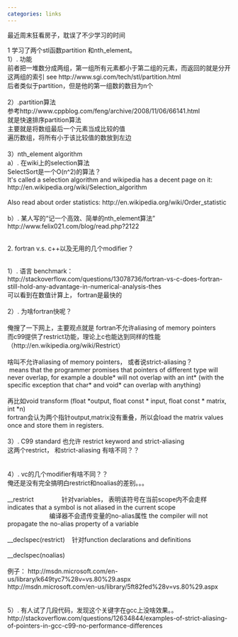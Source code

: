 ```yaml
---
categories: links
---
```

<p>最近周末狂看房子，耽误了不少学习的时间</p>
<p>1 学习了两个stl函数partition 和nth_element。<br />1）. 功能<br />前者把一堆数分成两组，第一组所有元素都小于第二组的元素，而返回的就是分开这两组的索引 see http://www.sgi.com/tech/stl/partition.html<br />后者类似于partition，但是他的第一组数的数目为n个<br /><br />2）.partition算法<br />参考http://www.cppblog.com/feng/archive/2008/11/06/66141.html<br />就是快速排序partition算法<br />主要就是将数组最后一个元素当成比较的值<br />遍历数组，将所有小于该比较值的数放到左边<br /><br />3）nth_element algorithm<br />a）. 在wiki上的selection算法<br />SelectSort是一个O(n^2)的算法？<br />It's called a selection algorithm and wikipedia has a decent page on it: http://en.wikipedia.org/wiki/Selection_algorithm<br /><br />Also read about order statistics: http://en.wikipedia.org/wiki/Order_statistic<br /><br />b）. 某人写的&ldquo;记一个高效、简单的nth_element算法&rdquo;<br />http://www.felix021.com/blog/read.php?2122<br /><br /></p>
<p>2. fortran v.s. c++以及无用的几个modifier？</p>
<p><br />1）. 语言 benchmark： http://stackoverflow.com/questions/13078736/fortran-vs-c-does-fortran-still-hold-any-advantage-in-numerical-analysis-thes<br />可以看到在数值计算上， fortran是最快的<br /><br />2）. 为啥fortran快呢？<br /><br />俺搜了一下网上，主要观点就是 fortran不允许aliasing of memory pointers<br />而c99提供了restrict功能，理论上c也能达到同样的性能 （http://en.wikipedia.org/wiki/Restrict）<br /><br />啥叫不允许aliasing of memory pointers， 或者说strict-aliasing？<br />&nbsp;means that the programmer promises that pointers of different type will never overlap, for example a double* will not overlap with an int* (with the specific exception that char* and void* can overlap with anything)<br /><br />再比如void transform (float *output, float const * input, float const * matrix, int *n)<br />fortran会认为两个指针output,matrix没有重叠，所以会load the matrix values once and store them in registers.<br /><br />3）. C99 standard 也允许 restrict keyword and strict-aliasing<br />这两个restrict， 和strict-aliasing 有啥不同？？<br /><br /><br />4）. vc的几个modifier有啥不同？？<br />俺还是没有完全搞明白restrict和noalias的差别。。。<br /><br />__restrict&nbsp;&nbsp; &nbsp;&nbsp;&nbsp; &nbsp;&nbsp;&nbsp; &nbsp;&nbsp;&nbsp; &nbsp;针对variables， 表明该符号在当前scope内不会走样indicates that a symbol is not aliased in the current scope<br />&nbsp;&nbsp; &nbsp;&nbsp;&nbsp; &nbsp;&nbsp;&nbsp; &nbsp;&nbsp;&nbsp; &nbsp;&nbsp;&nbsp; &nbsp;&nbsp;&nbsp; &nbsp;编译器不会遗传变量的no-alias属性 the compiler will not propagate the no-alias property of a variable<br /><br />__declspec(restrict)&nbsp;&nbsp; &nbsp;针对function declarations and definitions<br /><br />__declspec(noalias)&nbsp;&nbsp; &nbsp;<br /><br />例子： http://msdn.microsoft.com/en-us/library/k649tyc7%28v=vs.80%29.aspx<br />http://msdn.microsoft.com/en-us/library/5ft82fed%28v=vs.80%29.aspx<br /><br /><br />5）. 有人试了几段代码，发现这个关键字在gcc上没啥效果。。<br />http://stackoverflow.com/questions/12634844/examples-of-strict-aliasing-of-pointers-in-gcc-c99-no-performance-differences<br /><br /></p>
